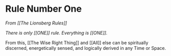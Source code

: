 # Rule Number One
*From [[The Lionsberg Rules]]*  

*There is only [[ONE]] rule. Everything is [[ONE]].*  

From this, [[The Wise Right Thing]] and [[All]] else can be spiritually discerned, energetically sensed, and logically derived in any Time or Space. 